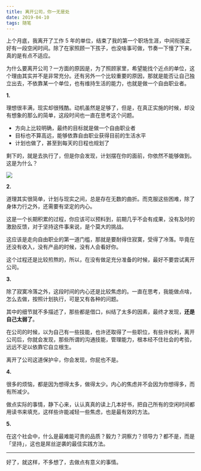 ```yaml
---
title: 离开公司，你一无是处
date: 2019-04-10
tags: 随笔
---
```


上个月底，我离开了工作 5 年的单位，结束了我的第一个职场生涯，中间衔接正好有一段空闲时间。除了在家照顾一下孩子，也没啥事可做，节奏一下慢了下来，真的是有点不适应。

为什么要离开公司？一方面的原因是，为了照顾家里，希望能找个近点的单位，这个理由其实并不是非常充分。还有另外一个比较重要的原因，那就是能否让自己独立出去，不依靠某一个单位，也有维持生活的能力，也就是做一个自由职业者。

**1.**

理想很丰满，现实却很残酷。动机虽然是足够了，但是，在真正实施的时候，却没有想象的那么的简单，这段时间也一直在思考这个问题。

- 方向上比较明确，最终的目标就是做一个自由职业者
- 目标也不算高远，能够依靠自由职业获得目前的生活水平
- 计划也做了，甚至到每天的日程也规划了

剩下的，就是去执行了，但是你会发现，计划摆在你的面前，你依然不能够做到。这是为什么？

![](/image/about_work/IMG_1343.PNG)

**2.**

道理其实很简单，计划与现实之间，总是存在无数的曲折。而克服这些困难，除了身体力行之外，还需要有坚定的内心。

这是一个长期积累的过程，你应该可以预料到，前期几乎不会有成果，没有及时的激励反馈，对于坚持这件事来说，是个莫大的挑战。

这应该是走向自由职业的第一道门槛，那就是要耐得住寂寞，受得了冷落。毕竟在还没有收入，没有产品的时候，没有人会看好你。

这个过程还是比较煎熬的，所以，在没有做足充分准备的时候，最好不要尝试离开公司。

**3.**

除了寂寞冷落之外，这段时间的内心还是比较焦虑的。一直在思考，我能做点啥，怎么去做，按照计划执行，可是又有各种的问题。

其中的细节就不多描述了，那些都是借口，纠结了太多的因素，最终才发现，**还是自己太弱了**。

在公司的时候，以为自己有一些技能，也许还取得了一些职位，有些许权利，离开公司后，你就会发现，那些所谓的沟通技能，管理能力，根本经不住社会的考验，远远不足以依靠它自立根生。

离开了公司这道保护伞，你会发现，你屁也不是。

**4.**

很多的烦恼，都是因为想得太多，做得太少。内心的焦虑并不会因为你想得多，而有所减少。

做点实际的事情，静下心来，认认真真的读上几本好书，把自己所有的空闲时间都用读书来填充，这样些许能减轻一些焦虑，也是最有效的方法。

**5.**

在这个社会中，什么是最难能可贵的品质？毅力？洞察力？领导力？都不是，而是「坚持」，这也是屌丝逆袭的最佳实践方法。

- - - -
好了，就这样，不多想了，去做点有意义的事情。